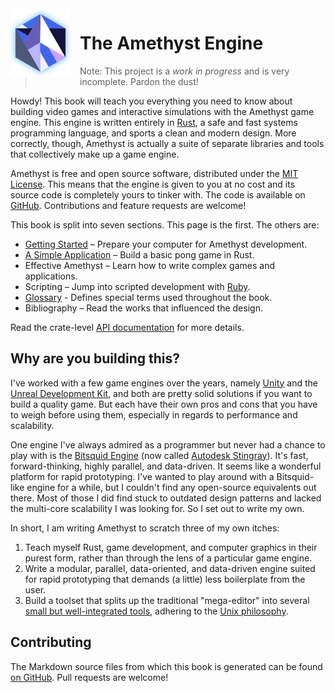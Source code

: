 <img src="./images/amethyst_thumb.png" alt="Logo" width="96px" style="float:left;margin-right:15px"/>

# The Amethyst Engine

> Note: This project is a *work in progress* and is very incomplete. Pardon the
> dust!

Howdy! This book will teach you everything you need to know about building video
games and interactive simulations with the Amethyst game engine. This engine is
written entirely in [Rust][rs], a safe and fast systems programming language,
and sports a clean and modern design. More correctly, though, Amethyst is
actually a suite of separate libraries and tools that collectively make up a
game engine.

[rs]: https://www.rust-lang.org/

Amethyst is free and open source software, distributed under the
[MIT License][ml]. This means that the engine is given to you at no cost and its
source code is completely yours to tinker with. The code is available on
[GitHub][am]. Contributions and feature requests are welcome!

[ml]: https://github.com/ebkalderon/amethyst/blob/master/COPYING
[am]: https://github.com/ebkalderon/amethyst

This book is split into seven sections. This page is the first. The others are:

* [Getting Started][gs] – Prepare your computer for Amethyst development.
* [A Simple Application][sa] – Build a basic pong game in Rust.
* Effective Amethyst – Learn how to write complex games and applications.
* Scripting – Jump into scripted development with [Ruby][rb].
* [Glossary][gl] - Defines special terms used throughout the book.
* Bibliography – Read the works that influenced the design.

[gs]: ./getting_started.html
[sa]: ./simple_application.html
[rb]: https://www.ruby-lang.org/
[gl]: ./glossary.html

Read the crate-level [API documentation][ad] for more details.

[ad]: http://ebkalderon.github.io/amethyst/doc/amethyst/

## Why are you building this?

I've worked with a few game engines over the years, namely [Unity][un] and the
[Unreal Development Kit][ud], and both are pretty solid solutions if you want to
build a quality game. But each have their own pros and cons that you have to
weigh before using them, especially in regards to performance and scalability.

[un]: http://unity3d.com/
[ud]: https://www.unrealengine.com/

One engine I've always admired as a programmer but never had a chance to play
with is the [Bitsquid Engine][bs] (now called [Autodesk Stingray][as]). It's
fast, forward-thinking, highly parallel, and data-driven. It seems like a
wonderful platform for rapid prototyping. I've wanted to play around with a
Bitsquid-like engine for a while, but I couldn't find any open-source
equivalents out there. Most of those I did find stuck to outdated design
patterns and lacked the multi-core scalability I was looking for. So I set out
to write my own.

[bs]: http://twvideo01.ubm-us.net/o1/vault/gdc2012/slides/Programming%20Track/Persson_Tobias_Flexible_Rendering.pdf.pdf
[as]: http://stingrayengine.com/
[bl]: http://bitsquid.blogspot.com/

In short, I am writing Amethyst to scratch three of my own itches:

1. Teach myself Rust, game development, and computer graphics in their purest
   form, rather than through the lens of a particular game engine.
2. Write a modular, parallel, data-oriented, and data-driven engine suited for
   rapid prototyping that demands (a little) less boilerplate from the user.
3. Build a toolset that splits up the traditional "mega-editor" into several
   [small but well-integrated tools][at], adhering to the [Unix philosophy][up].

[at]: https://github.com/ebkalderon/amethyst_tools
[up]: https://en.wikipedia.org/wiki/Unix_philosophy

## Contributing

The Markdown source files from which this book is generated can be found
[on GitHub][md]. Pull requests are welcome!

[md]: https://github.com/ebkalderon/amethyst/tree/master/book/src
